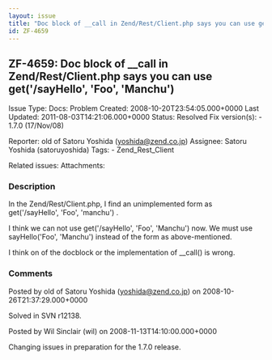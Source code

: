 ```yaml
---
layout: issue
title: "Doc block of __call in Zend/Rest/Client.php says you can use get('/sayHello', 'Foo', 'Manchu')"
id: ZF-4659
---
```


ZF-4659: Doc block of \_\_call in Zend/Rest/Client.php says you can use get('/sayHello', 'Foo', 'Manchu')
---------------------------------------------------------------------------------------------------------

 Issue Type: Docs: Problem Created: 2008-10-20T23:54:05.000+0000 Last Updated: 2011-08-03T14:21:06.000+0000 Status: Resolved Fix version(s): - 1.7.0 (17/Nov/08)
 
 Reporter:  old of Satoru Yoshida (yoshida@zend.co.jp)  Assignee:  Satoru Yoshida (satoruyoshida)  Tags: - Zend\_Rest\_Client
 
 Related issues: 
 Attachments: 
### Description

In the Zend/Rest/Client.php, I find an unimplemented form as get('/sayHello', 'Foo', 'manchu') .

I think we can not use get('/sayHello', 'Foo', 'Manchu') now. We must use sayHello('Foo', 'Manchu') instead of the form as above-mentioned.

I think on of the docblock or the implementation of \_\_call() is wrong.

 

 

### Comments

Posted by old of Satoru Yoshida (yoshida@zend.co.jp) on 2008-10-26T21:37:29.000+0000

Solved in SVN r12138.

 

 

Posted by Wil Sinclair (wil) on 2008-11-13T14:10:00.000+0000

Changing issues in preparation for the 1.7.0 release.

 

 